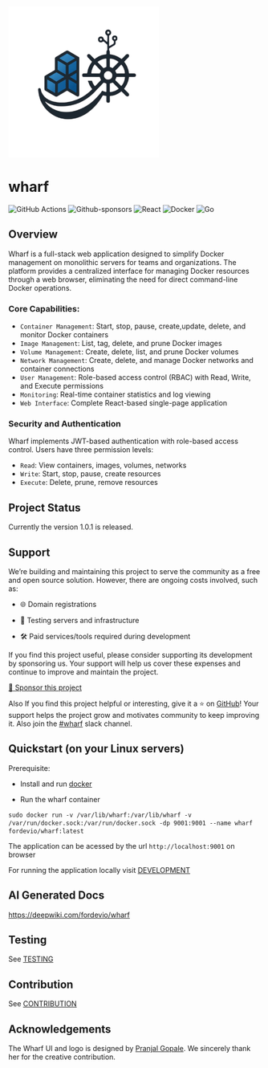 <img src="./assets/wharf.png" alt="logo" width="300" height="300"/>

# wharf 

![GitHub Actions](https://img.shields.io/badge/github%20actions-%232671E5.svg?style=for-the-badge&logo=githubactions&logoColor=white) ![Github-sponsors](https://img.shields.io/badge/sponsor-30363D?style=for-the-badge&logo=GitHub-Sponsors&logoColor=#EA4AAA)
![React](https://img.shields.io/badge/react-%2320232a.svg?style=for-the-badge&logo=react&logoColor=%2361DAFB)
![Docker](https://img.shields.io/badge/docker-%230db7ed.svg?style=for-the-badge&logo=docker&logoColor=white)
![Go](https://img.shields.io/badge/go-%2300ADD8.svg?style=for-the-badge&logo=go&logoColor=white)

## Overview

Wharf is a full-stack web application designed to simplify Docker management on monolithic servers for teams and organizations. The platform provides a centralized interface for managing Docker resources through a web browser, eliminating the need for direct command-line Docker operations.

### Core Capabilities:

* `Container Management`: Start, stop, pause, create,update, delete, and monitor Docker containers
* `Image Management`: List, tag, delete, and prune Docker images
* `Volume Management`: Create, delete, list, and prune Docker volumes
* `Network Management`: Create, delete, and manage Docker networks and container connections
* `User Management`: Role-based access control (RBAC) with Read, Write, and Execute permissions
* `Monitoring`: Real-time container statistics and log viewing
* `Web Interface`: Complete React-based single-page application

### Security and Authentication

Wharf implements JWT-based authentication with role-based access control. Users have three permission levels:

* `Read`: View containers, images, volumes, networks
* `Write`: Start, stop, pause, create resources
* `Execute`: Delete, prune, remove resources

## Project Status

Currently the version 1.0.1 is released.

## Support

We’re building and maintaining this project to serve the community as a free and open source solution. However, there are ongoing costs involved, such as:

   * 🌐 Domain registrations

   * 🧪 Testing servers and infrastructure

   * 🛠️ Paid services/tools required during development

If you find this project useful, please consider supporting its development by sponsoring us. Your support will help us cover these expenses and continue to improve and maintain the project.

[💸 Sponsor this project](https://github.com/sponsors/fordevio)

Also If you find this project helpful or interesting, give it a ⭐️ on [GitHub](https://github.com/fordevio/wharf)! Your support helps the project grow and motivates community to keep improving it.
Also join the [#wharf](https://join.slack.com/t/fordev-io/shared_invite/zt-37ixcb48j-o9AnvibyCSc0PCRQdIZIHg) slack channel.

## Quickstart (on your Linux servers)

Prerequisite: 

* Install and run [docker](https://docs.docker.com/engine/install/)

* Run the wharf container 

```
sudo docker run -v /var/lib/wharf:/var/lib/wharf -v /var/run/docker.sock:/var/run/docker.sock -dp 9001:9001 --name wharf fordevio/wharf:latest 
```

The application can be acessed by the url `http://localhost:9001` on browser

For running the application locally visit [DEVELOPMENT](./docs/DEVELOPMENT.md)

## AI Generated Docs

https://deepwiki.com/fordevio/wharf


## Testing 

See [TESTING](./docs/TESTING.md)

## Contribution

See [CONTRIBUTION](./docs/CONTRIBUTION.md)

## Acknowledgements

The Wharf UI and logo is designed by [Pranjal Gopale](https://www.linkedin.com/in/pranjal-goupale-564a9230b/). We sincerely thank her for the creative contribution.